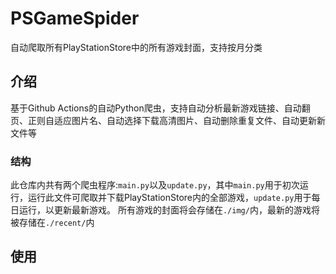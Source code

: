 # PSGameSpider
自动爬取所有PlayStationStore中的所有游戏封面，支持按月分类

## 介绍
基于Github Actions的自动Python爬虫，支持自动分析最新游戏链接、自动翻页、正则自适应图片名、自动选择下载高清图片、自动删除重复文件、自动更新新文件等

### 结构
此仓库内共有两个爬虫程序:`main.py`以及`update.py`，其中`main.py`用于初次运行，运行此文件可爬取并下载PlayStationStore内的全部游戏，`update.py`用于每日运行，以更新最新游戏。 
所有游戏的封面将会存储在`./img/`内，最新的游戏将被存储在`./recent/`内

## 使用

